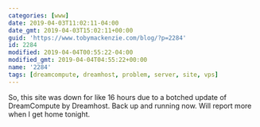 ```yaml
---
categories: [www]
date: 2019-04-03T11:02:11-04:00
date_gmt: 2019-04-03T15:02:11+00:00
guid: 'https://www.tobymackenzie.com/blog/?p=2284'
id: 2284
modified: 2019-04-04T00:55:22-04:00
modified_gmt: 2019-04-04T04:55:22+00:00
name: '2284'
tags: [dreamcompute, dreamhost, problem, server, site, vps]
---
```


So, this site was down for like 16 hours due to a botched update of DreamCompute by Dreamhost.  Back up and running now.  Will report more when I get home tonight.
